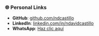 ### 🌐 Personal Links
- **GitHub**: [github.com/ndcastillo](https://github.com/ndcastillo)  
- **LinkedIn**: [linkedin.com/in/ndavidcastillo](https://linkedin.com/in/ndavidcastillo)  
- **WhatsApp**: [Haz clic aquí](https://wa.me/593989350354)  

